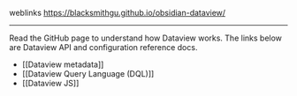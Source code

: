 weblinks https://blacksmithgu.github.io/obsidian-dataview/
___
Read the GitHub page to understand how Dataview works. The links below are Dataview API and configuration reference docs.

- [[Dataview metadata]]
- [[Dataview Query Language (DQL)]]
- [[Dataview JS]]





